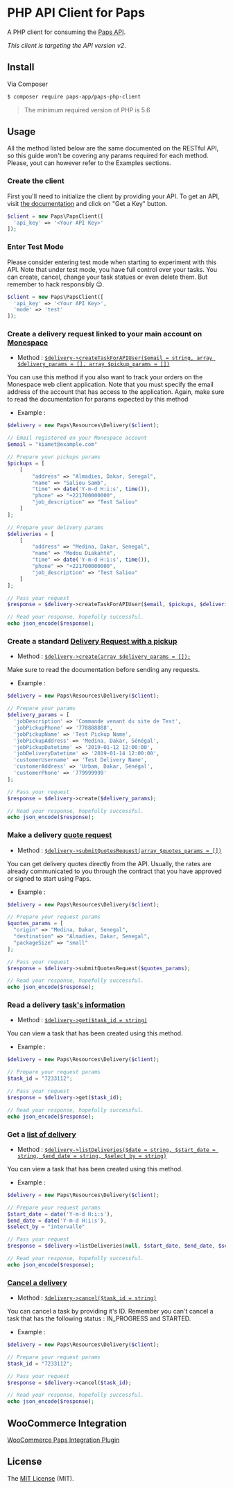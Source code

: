 # PHP API Client for Paps

<!-- [![Build Status](https://travis-ci.org/aglipanci/Paps-api.svg?branch=master)](https://travis-ci.org/aglipanci/Paps-api) -->

A PHP client for consuming the [Paps API](https://developers.papslogistics.com/).

_This client is targeting the API version v2_.

## Install

Via Composer

```bash
$ composer require paps-app/paps-php-client
```

> The minimum required version of PHP is 5.6

## Usage

All the method listed below are the same documented on the RESTful API, so this guide won't be covering any params required for each method. Please, yout can however refer to the Examples sections.

### Create the client

First you'll need to initialize the client by providing your API. To get an API, visit [the documentation](https://developers.paps.sn/) and click on "Get a Key" button.

```php
$client = new Paps\PapsClient([
  'api_key' => '<Your API Key>'
]);
```

### Enter Test Mode

Please consider entering test mode when starting to experiment with this API. Note that under test mode, you have full control over your tasks. You can create, cancel, change your task statues or even delete them. But remember to hack responsibly 😉.

```php
$client = new Paps\PapsClient([
  'api_key' => '<Your API Key>',
  'mode' => 'test'
]);
```

### Create a delivery request linked to your main account on [Monespace](https://monespace.paps.sn/)

- Method : [`$delivery->createTaskForAPIUser($email = string, array $delivery_params = [], array $pickup_params = [])`](https://developers.paps.sn/create#cr%C3%A9ation-de-t%C3%A2ches-avec-suivi-sur-monespace)

You can use this method if you also want to track your orders on the Monespace web client application. Note that you must specify the email address of the account that has access to the application. Again, make sure to read the documentation for params expected by this method

- Example :

```php
$delivery = new Paps\Resources\Delivery($client);

// Email registered on your Monespace account
$email = "kiamet@example.com"

// Prepare your pickups params
$pickups = [
    [
        "address" => "Almadies, Dakar, Senegal",
        "name" => "Saliou Samb",
        "time" => date('Y-m-d H:i:s', time()),
        "phone" => "+221700000000",
        "job_description" => "Test Saliou"
    ]
];

// Prepare your delivery params
$deliveries = [
    [
        "address" => "Medina, Dakar, Senegal",
        "name" => "Modou Diakahté",
        "time" => date('Y-m-d H:i:s', time()),
        "phone" => "+221700000000",
        "job_description" => "Test Saliou"
    ]
];

// Pass your request
$response = $delivery->createTaskForAPIUser($email, $pickups, $deliveries);

// Read your response, hopefully successful.
echo json_encode($response);
```

### Create a standard [Delivery Request with a pickup](https://developers.paps.sn/create)

- Method : [`$delivery->create(array $delivery_params = []);`](https://developers.paps.sn/create#cr%C3%A9er-une-t%C3%A2che-de-pickup-et-delivery-li%C3%A9s)

Make sure to read the documentation before sending any requests.

- Example :

```php
$delivery = new Paps\Resources\Delivery($client);

// Prepare your params
$delivery_params = [
  'jobDescription' => 'Commande venant du site de Test',
  'jobPickupPhone' => '778888888',
  'jobPickupName' => 'Test Pickup Name',
  'jobPickupAddress' => 'Medina, Dakar, Sénégal',
  'jobPickupDatetime' => '2019-01-12 12:00:00',
  'jobDeliveryDatetime' => '2019-01-14 12:00:00',
  'customerUsername' => 'Test Delivery Name',
  'customerAddress' => 'Urbam, Dakar, Sénégal',
  'customerPhone' => '779999999'
];

// Pass your request
$response = $delivery->create($delivery_params);

// Read your response, hopefully successful.
echo json_encode($response);
```

### Make a delivery [quote request](https://developers.paps.sn/get-quotes)

- Method : [`$delivery->submitQuotesRequest(array $quotes_params = [])`](https://developers.paps.sn/get-quotes#requ%C3%AAte-pour-obtenir-un-tarif)

You can get delivery quotes directly from the API. Usually, the rates are already communicated to you through the contract that you have approved or signed to start using Paps.

- Example :

```php
$delivery = new Paps\Resources\Delivery($client);

// Prepare your request params
$quotes_params = [
  "origin" => "Medina, Dakar, Senegal",
  "destination" => "Almadies, Dakar, Senegal",
  "packageSize" => "small"
];

// Pass your request
$response = $delivery->submitQuotesRequest($quotes_params);

// Read your response, hopefully successful.
echo json_encode($response);
```

### Read a delivery [task's information](https://developers.paps.sn/handle)

- Method : [`$delivery->get($task_id = string)`](https://developers.paps.sn/handle#visualiser-les-infos-sur-une-t%C3%A2che)

You can view a task that has been created using this method.

- Example :

```php
$delivery = new Paps\Resources\Delivery($client);

// Prepare your request params
$task_id = "7233112";

// Pass your request
$response = $delivery->get($task_id);

// Read your response, hopefully successful.
echo json_encode($response);
```

### Get a [list of delivery](https://developers.paps.sn/handle#visualiser-les-t%C3%A2ches-cr%C3%A9%C3%A9es-avec-votre-cl%C3%A9-api)

- Method : [`$delivery->listDeliveries($date = string, $start_date = string, $end_date = string, $select_by = string)`](https://developers.paps.sn/handle#visualiser-les-t%C3%A2ches-cr%C3%A9%C3%A9es-avec-votre-cl%C3%A9-api)

You can view a task that has been created using this method.

- Example :

```php
$delivery = new Paps\Resources\Delivery($client);

// Prepare your request params
$start_date = date('Y-m-d H:i:s'),
$end_date = date('Y-m-d H:i:s'),
$select_by = "intervalle"

// Pass your request
$response = $delivery->listDeliveries(null, $start_date, $end_date, $select_by);

// Read your response, hopefully successful.
echo json_encode($response);
```

### [Cancel a delivery](https://developers.paps.sn/handle#annuler-une-t%C3%A2che)

- Method : [`$delivery->cancel($task_id = string)`](https://developers.paps.sn/handle#annuler-une-t%C3%A2che)

You can cancel a task by providing it's ID. Remember you can't cancel a task that has the following status : IN_PROGRESS and STARTED.

- Example :

```php
$delivery = new Paps\Resources\Delivery($client);

// Prepare your request params
$task_id = "7233112";

// Pass your request
$response = $delivery->cancel($task_id);

// Read your response, hopefully successful.
echo json_encode($response);
```

## WooCommerce Integration

[WooCommerce Paps Integration Plugin](https://wordpress.org/plugins/woocommerce-paps/)

## License

The [MIT License](https://opensource.org/licenses/MIT) (MIT).
